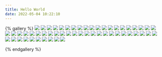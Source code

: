 ```yaml
---
title: Hello World
date: 2022-05-04 10:22:10
---
```

{% gallery %}
![](https://cdn.jsdelivr.net/gh/changgaomkter/picx-images-hosting@master/20240304/IMG_0974.51dw5av2dr.webp)
![](https://cdn.jsdelivr.net/gh/changgaomkter/picx-images-hosting@master/20240308/R1-04264-0028.4xuad8c0qq.webp)
![](https://cdn.jsdelivr.net/gh/changgaomkter/picx-images-hosting@master/20240308/R1-04264-028A.67x7jju032.webp)
![](https://cdn.jsdelivr.net/gh/changgaomkter/picx-images-hosting@master/20240308/R1-04264-015A.3k7r972md5.webp)
![](https://cdn.jsdelivr.net/gh/changgaomkter/picx-images-hosting@master/20240308/R1-04264-0021.8ojfyh1nkz.webp)
![](https://cdn.jsdelivr.net/gh/changgaomkter/picx-images-hosting@master/20240308/R1-04264-0017.1lbkiux43d.webp)
![](https://cdn.jsdelivr.net/gh/changgaomkter/picx-images-hosting@master/20240308/R1-04264-013A.2ob9tqpipn.webp)
![](https://cdn.jsdelivr.net/gh/changgaomkter/picx-images-hosting@master/20240308/R1-04264-0013.1zi09q1zod.webp)
![](https://cdn.jsdelivr.net/gh/changgaomkter/picx-images-hosting@master/20240308/R1-04264-0012.26l855o52r.webp)
![](https://cdn.jsdelivr.net/gh/changgaomkter/picx-images-hosting@master/20240308/R1-04264-011A.86te9vxqpv.webp)
![](https://cdn.jsdelivr.net/gh/changgaomkter/picx-images-hosting@master/20240308/R1-04264-0007.8z69rmdt7i.webp)
![](https://cdn.jsdelivr.net/gh/changgaomkter/picx-images-hosting@master/20240308/R1-04264-002A.9nzjbn1335.JPG)
![](https://cdn.jsdelivr.net/gh/changgaomkter/picx-images-hosting@master/20240308/R1-04264-00XA.73toz00sg3.webp)
![](https://cdn.jsdelivr.net/gh/changgaomkter/picx-images-hosting@master/20240308/R1-04264-033A.58h46drp6g.webp)
![](https://cdn.jsdelivr.net/gh/changgaomkter/picx-images-hosting@master/20240308/R1-04264-026A.7p3clazcv0.webp)
![](https://cdn.jsdelivr.net/gh/changgaomkter/picx-images-hosting@master/20240308/R1-04264-018A.4910t7nu40.webp)
![](https://cdn.jsdelivr.net/gh/changgaomkter/picx-images-hosting@master/20240308/R1-04264-017A.4uaofiiac0.webp)
![](https://cdn.jsdelivr.net/gh/changgaomkter/picx-images-hosting@master/20240304/IMG_0997.73totcysrx.webp)
![](https://cdn.jsdelivr.net/gh/changgaomkter/picx-images-hosting@master/20240304/IMG_0984.45hepulv1p.webp)
![](https://cdn.jsdelivr.net/gh/changgaomkter/picx-images-hosting@master/20240304/IMG_0991.13liomlp9e.webp)
![](https://cdn.jsdelivr.net/gh/changgaomkter/picx-images-hosting@master/20240304/IMG_1033.1e8chs7dl1.webp)
![](https://cdn.jsdelivr.net/gh/changgaomkter/picx-images-hosting@master/20240304/微信图片_20240304211436.5fkbw65rku.webp)
![](https://cdn.jsdelivr.net/gh/changgaomkter/picx-images-hosting@master/20240304/微信图片_20240304211502.45fbgjp1e.webp)
![](https://cdn.jsdelivr.net/gh/changgaomkter/picx-images-hosting@master/20240304/IMG_1032.7egimigz7q.webp)
![](https://cdn.jsdelivr.net/gh/changgaomkter/picx-images-hosting@master/20240304/微信图片_20240304211408.7awwosi72z.webp)
![](https://cdn.jsdelivr.net/gh/changgaomkter/picx-images-hosting@master/20240304/IMG_1008.5xadkrx2cz.webp)
![](https://cdn.jsdelivr.net/gh/changgaomkter/picx-images-hosting@master/20240304/IMG_1019.1ov6ay7fkn.webp)
![](https://cdn.jsdelivr.net/gh/changgaomkter/picx-images-hosting@master/20240304/IMG_1022.4uao9w1uky.webp)
![](https://cdn.jsdelivr.net/gh/changgaomkter/picx-images-hosting@master/20240304/IMG_1014.86te49j5m5.webp)
![](../images/微信图片_20220504111431.jpg)
![](../images/微信图片_20220504111433.jpg)
![](../images/微信图片_20220504111437.jpg)
![](../images/微信图片_20220504111448.jpg)
![](../images/IMG_6439(20230816-223124).JPG)
![](../images/IMG_6440(20230816-223124).JPG)
![](../images/IMG_6441.JPG)
![](../images/IMG_6444(20230816-223124).JPG)
![](../images/IMG_6445.JPG)
![](../images/IMG_6446.JPG)
![](../images/IMG_6447.JPG)
![](../images/IMG_6450.JPG)
![](../images/IMG_6453.JPG)
![](../images/IMG_6454.JPG)
![](../images/IMG_6455.JPG)
![](../images/IMG_6456.JPG)
![](../images/IMG_6461.JPG)
![](../images/IMG_6462.JPG)
![](../images/IMG_6467.JPG)
![](../images/IMG_6471.JPG)
![](../images/IMG_6475.JPG)
![](../images/IMG_6476.JPG)
![](../images/IMG_6477.JPG)
![](../images/IMG_6479.JPG)
![](../images/IMG_6480.JPG)
![](../images/IMG_6483.JPG)




{% endgallery %}